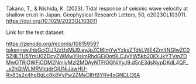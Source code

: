 


Takano, T., & Nishida, K. (2023). Tidal response of seismic wave velocity at shallow crust in Japan. Geophysical Research Letters, 50, e2023GL103011. https://doi.org/10.1029/2023GL103011


Link for the test dataset:

https://zenodo.org/records/10815959?token=eyJhbGciOiJIUzUxMiJ9.eyJpZCI6ImYwYzkxZTdkLWE4ZmItNGIwZC05ZjllLTU5YmU0ZDcyZWMwYiIsImRhdGEiOnt9LCJyYW5kb20iOiJkYTVmZDMwOTRjOWFjODM2NmIyMzI2MDAyNTFlOGNiYyJ9.d5nE3dsNypDKdL4QF__x2hQtWLMRVhqdrGjUNiJawHU-Rv83s2x4hgBgLc8k8VyPw2ZMeDIIHBYRv4xGNDLC6A

